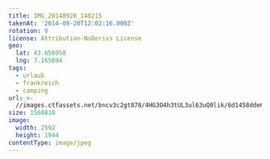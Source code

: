 ```yaml
---
title: IMG_20140920_140215
takenAt: '2014-09-20T12:02:16.000Z'
rotation: 0
license: Attribution-NoDerivs License
geo:
  lat: 43.656958
  lng: 7.165694
tags:
  - urlaub
  - frankreich
  - camping
url: >-
  //images.ctfassets.net/bncv3c2gt878/4HG3O4h3tUL3ul63uQ0lik/6d1458dde682495ba69388b257106454/img_20140920_140215_28234222631_o
size: 1560810
image:
  width: 2592
  height: 1944
contentType: image/jpeg
---
```


